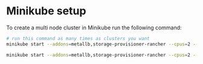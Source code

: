 # Minikube setup

To create a multi node cluster in Minikube run the following command:

```bash
# run this command as many times as clusters you want
minikube start --addons=metallb,storage-provisioner-rancher --cpus=2 --memory=2G --driver=docker --disk-size="4g" --subnet="192.168.50.0" --service-cluster-ip-range="10.96.0.0/24" -n 3 -p cluster1

minikube start --addons=metallb,storage-provisioner-rancher --cpus=2 --memory=2G --driver=docker --disk-size="4g" --subnet="192.168.50.0" --service-cluster-ip-range="10.97.0.0/24" -n 3 -p cluster2
```
